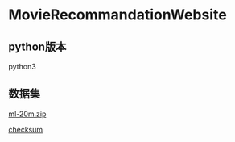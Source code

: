 # MovieRecommandationWebsite
## python版本
python3

## 数据集
[ml-20m.zip](http://files.grouplens.org/datasets/movielens/ml-20m.zip)

[checksum](http://files.grouplens.org/datasets/movielens/ml-20m.zip.md5)
